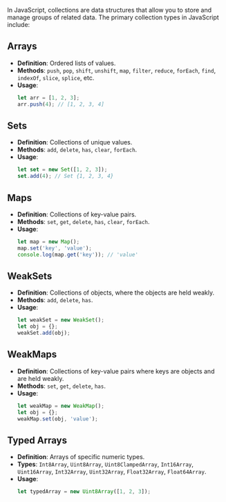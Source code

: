 In JavaScript, collections are data structures that allow you to store and manage groups of related data. The primary collection types in JavaScript include:

## Arrays
- **Definition**: Ordered lists of values.
- **Methods**: `push`, `pop`, `shift`, `unshift`, `map`, `filter`, `reduce`, `forEach`, `find`, `indexOf`, `slice`, `splice`, etc.
- **Usage**:
  ```javascript
  let arr = [1, 2, 3];
  arr.push(4); // [1, 2, 3, 4]
  ```

## Sets
- **Definition**: Collections of unique values.
- **Methods**: `add`, `delete`, `has`, `clear`, `forEach`.
- **Usage**:
  ```javascript
  let set = new Set([1, 2, 3]);
  set.add(4); // Set {1, 2, 3, 4}
  ```

## Maps
- **Definition**: Collections of key-value pairs.
- **Methods**: `set`, `get`, `delete`, `has`, `clear`, `forEach`.
- **Usage**:
  ```javascript
  let map = new Map();
  map.set('key', 'value');
  console.log(map.get('key')); // 'value'
  ```

## WeakSets
- **Definition**: Collections of objects, where the objects are held weakly.
- **Methods**: `add`, `delete`, `has`.
- **Usage**:
  ```javascript
  let weakSet = new WeakSet();
  let obj = {};
  weakSet.add(obj);
  ```

## WeakMaps
- **Definition**: Collections of key-value pairs where keys are objects and are held weakly.
- **Methods**: `set`, `get`, `delete`, `has`.
- **Usage**:
  ```javascript
  let weakMap = new WeakMap();
  let obj = {};
  weakMap.set(obj, 'value');
  ```

## Typed Arrays
- **Definition**: Arrays of specific numeric types.
- **Types**: `Int8Array`, `Uint8Array`, `Uint8ClampedArray`, `Int16Array`, `Uint16Array`, `Int32Array`, `Uint32Array`, `Float32Array`, `Float64Array`.
- **Usage**:
  ```javascript
  let typedArray = new Uint8Array([1, 2, 3]);
  ```
